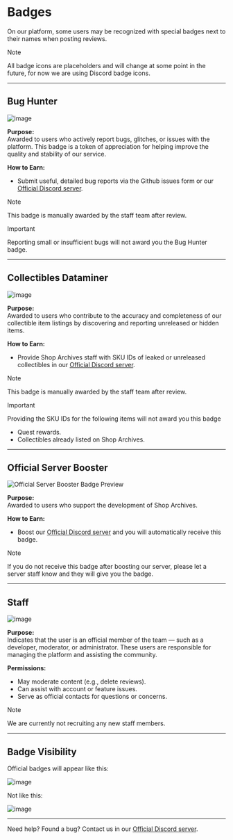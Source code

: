 # Badges

On our platform, some users may be recognized with special badges next to their names when posting reviews.

> [!NOTE]
> All badge icons are placeholders and will change at some point in the future, for now we are using Discord badge icons.

---

## Bug Hunter

![image](https://github.com/user-attachments/assets/accebecf-2da0-4ee5-bf4d-6547c9f6e3d7)

**Purpose:**  
Awarded to users who actively report bugs, glitches, or issues with the platform. This badge is a token of appreciation for helping improve the quality and stability of our service.

**How to Earn:**  
- Submit useful, detailed bug reports via the Github issues form or our [Official Discord server](https://discord.gg/Mcwh7hGcWb).

> [!NOTE]
> This badge is manually awarded by the staff team after review.

> [!IMPORTANT]
> Reporting small or insufficient bugs will not award you the Bug Hunter badge.

---

## Collectibles Dataminer

![image](https://github.com/user-attachments/assets/0070e0b9-61cc-4a25-ad9f-1f68153bea5a)

**Purpose:**  
Awarded to users who contribute to the accuracy and completeness of our collectible item listings by discovering and reporting unreleased or hidden items.

**How to Earn:**  
- Provide Shop Archives staff with SKU IDs of leaked or unreleased collectibles in our [Official Discord server](https://discord.gg/Mcwh7hGcWb).

> [!NOTE]
> This badge is manually awarded by the staff team after review.

> [!IMPORTANT]
> Providing the SKU IDs for the following items will not award you this badge
- Quest rewards.
- Collectibles already listed on Shop Archives.

---

## Official Server Booster

![Official Server Booster Badge Preview](https://github.com/user-attachments/assets/a937a62f-00ec-4925-90a8-25b9cc7757e3)

**Purpose:**  
Awarded to users who support the development of Shop Archives.

**How to Earn:**  
- Boost our [Official Discord server](https://discord.gg/Mcwh7hGcWb) and you will automatically receive this badge.

> [!NOTE]
> If you do not receive this badge after boosting our server, please let a server staff know and they will give you the badge.

---

## Staff

![image](https://github.com/user-attachments/assets/b6168233-73dd-42e9-b68a-fc736bd81074)

**Purpose:**  
Indicates that the user is an official member of the team — such as a developer, moderator, or administrator. These users are responsible for managing the platform and assisting the community.

**Permissions:**
- May moderate content (e.g., delete reviews).
- Can assist with account or feature issues.
- Serve as official contacts for questions or concerns.

> [!NOTE]
> We are currently not recruiting any new staff members.

---

## Badge Visibility

Official badges will appear like this:

![image](https://github.com/user-attachments/assets/6eb68afd-acb1-444e-af22-b77ba0fcbc40)

Not like this:

![image](https://github.com/user-attachments/assets/bdd320eb-8fa5-4aa7-ade2-2fd1fd840f32)

---

Need help? Found a bug? Contact us in our [Official Discord server](https://discord.gg/Mcwh7hGcWb).
